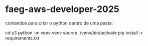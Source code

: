 # faeg-aws-developer-2025

comandos para criar o python dentro de uma pasta:

cd s3
python -m venv venv
source ./venv/bin/activate
pip install -r requirements.txt
